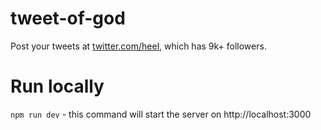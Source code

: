 # tweet-of-god

Post your tweets at [twitter.com/heel](http://twitter.com/heel), which has 9k+ followers.

# Run locally

`npm run dev` - this command will start the server on http://localhost:3000